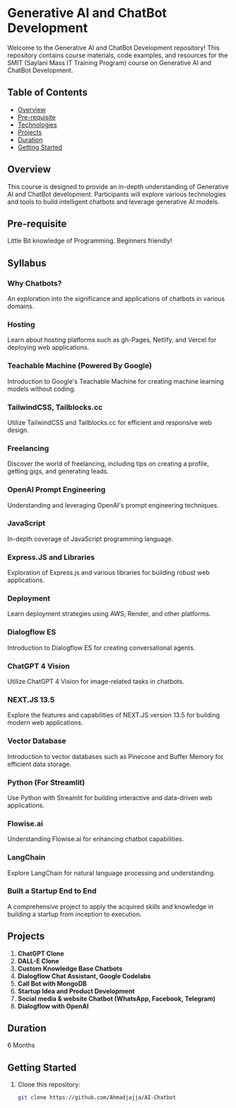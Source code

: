 # Generative AI and ChatBot Development

Welcome to the Generative AI and ChatBot Development repository! This repository contains course materials, code examples, and resources for the SMIT (Saylani Mass IT Training Program) course on Generative AI and ChatBot Development.

## Table of Contents

- [Overview](#overview)
- [Pre-requisite](#pre-requisite)
- [Technologies](#technologies)
- [Projects](#projects)
- [Duration](#duration)
- [Getting Started](#getting-started)

## Overview

This course is designed to provide an in-depth understanding of Generative AI and ChatBot development. Participants will explore various technologies and tools to build intelligent chatbots and leverage generative AI models.

## Pre-requisite

Little Bit knowledge of Programming. Beginners friendly!

## Syllabus

### Why Chatbots?

An exploration into the significance and applications of chatbots in various domains.

### Hosting

Learn about hosting platforms such as gh-Pages, Netlify, and Vercel for deploying web applications.

### Teachable Machine (Powered By Google)

Introduction to Google's Teachable Machine for creating machine learning models without coding.

### TailwindCSS, Tailblocks.cc

Utilize TailwindCSS and Tailblocks.cc for efficient and responsive web design.

### Freelancing

Discover the world of freelancing, including tips on creating a profile, getting gigs, and generating leads.

### OpenAI Prompt Engineering

Understanding and leveraging OpenAI's prompt engineering techniques.

### JavaScript

In-depth coverage of JavaScript programming language.

### Express.JS and Libraries

Exploration of Express.js and various libraries for building robust web applications.

### Deployment

Learn deployment strategies using AWS, Render, and other platforms.

### Dialogflow ES

Introduction to Dialogflow ES for creating conversational agents.

### ChatGPT 4 Vision

Utilize ChatGPT 4 Vision for image-related tasks in chatbots.

### NEXT.JS 13.5

Explore the features and capabilities of NEXT.JS version 13.5 for building modern web applications.

### Vector Database

Introduction to vector databases such as Pinecone and Buffer Memory for efficient data storage.

### Python (For Streamlit)

Use Python with Streamlit for building interactive and data-driven web applications.

### Flowise.ai

Understanding Flowise.ai for enhancing chatbot capabilities.

### LangChain

Explore LangChain for natural language processing and understanding.

### Built a Startup End to End

A comprehensive project to apply the acquired skills and knowledge in building a startup from inception to execution.


## Projects

1. **ChatGPT Clone**
2. **DALL-E Clone**
3. **Custom Knowledge Base Chatbots**
4. **Dialogflow Chat Assistant, Google Codelabs**
5. **Call Bot with MongoDB**
6. **Startup Idea and Product Development**
7. **Social media & website Chatbot (WhatsApp, Facebook, Telegram)**
8. **Dialogflow with OpenAI**

## Duration

6 Months

## Getting Started

1. Clone this repository:

   ```bash
   git clone https://github.com/Ahmadjajja/AI-Chatbot
